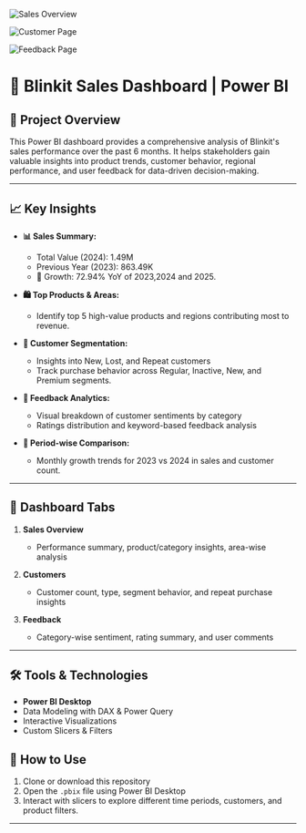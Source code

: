 
![Sales Overview](https://github.com/user-attachments/assets/58fc0fd3-a6d3-4b60-b08c-b476e891fa47)

![Customer Page](https://github.com/user-attachments/assets/818c1702-3acc-4919-95e3-f2f8a2cc7791)

![Feedback Page](https://github.com/user-attachments/assets/4980625e-ebea-4a67-a1e0-db7228440746)


# 🛒 Blinkit Sales Dashboard | Power BI

## 📌 Project Overview

This Power BI dashboard provides a comprehensive analysis of Blinkit's sales performance over the past 6 months. It helps stakeholders gain valuable insights into product trends, customer behavior, regional performance, and user feedback for data-driven decision-making.

---

## 📈 Key Insights

- **📊 Sales Summary:**  
  - Total Value (2024): 1.49M  
  - Previous Year (2023): 863.49K  
  - 🚀 Growth: 72.94% YoY of 2023,2024 and 2025.

- **🛍️ Top Products & Areas:**  
  - Identify top 5 high-value products and regions contributing most to revenue.

- **👥 Customer Segmentation:**  
  - Insights into New, Lost, and Repeat customers  
  - Track purchase behavior across Regular, Inactive, New, and Premium segments.

- **💬 Feedback Analytics:**  
  - Visual breakdown of customer sentiments by category  
  - Ratings distribution and keyword-based feedback analysis

- **📅 Period-wise Comparison:**  
  - Monthly growth trends for 2023 vs 2024 in sales and customer count.

---

## 📂 Dashboard Tabs

1. **Sales Overview**  
   - Performance summary, product/category insights, area-wise analysis

2. **Customers**  
   - Customer count, type, segment behavior, and repeat purchase insights

3. **Feedback**  
   - Category-wise sentiment, rating summary, and user comments

---

## 🛠️ Tools & Technologies

- **Power BI Desktop**
- Data Modeling with DAX & Power Query
- Interactive Visualizations
- Custom Slicers & Filters



## 🚀 How to Use

1. Clone or download this repository  
2. Open the `.pbix` file using Power BI Desktop  
3. Interact with slicers to explore different time periods, customers, and product filters.

---



